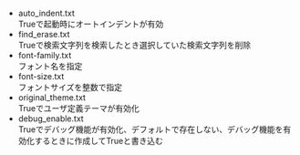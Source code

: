 * auto_indent.txt  
Trueで起動時にオートインデントが有効  
* find_erase.txt  
Trueで検索文字列を検索したとき選択していた検索文字列を削除  
* font-family.txt  
フォント名を指定  
* font-size.txt  
フォントサイズを整数で指定  
* original_theme.txt  
Trueでユーザ定義テーマが有効化  
* debug_enable.txt  
Trueでデバッグ機能が有効化、デフォルトで存在しない、デバッグ機能を有効化するときに作成してTrueと書き込む  